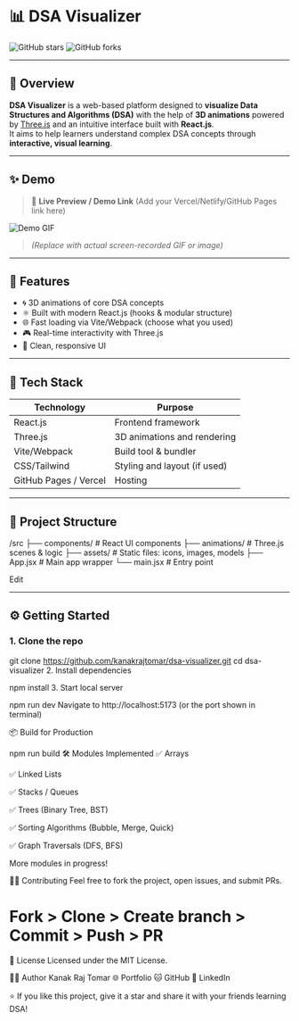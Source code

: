 # 📊 DSA Visualizer

![GitHub stars](https://img.shields.io/github/stars/kanakrajtomar/dsa-visualizer?style=social)
![GitHub forks](https://img.shields.io/github/forks/kanakrajtomar/dsa-visualizer?style=social)

---

## 🧠 Overview

**DSA Visualizer** is a web-based platform designed to **visualize Data Structures and Algorithms (DSA)** with the help of **3D animations** powered by [Three.js](https://threejs.org/) and an intuitive interface built with **React.js**.  
It aims to help learners understand complex DSA concepts through **interactive, visual learning**.

---

## ✨ Demo

> 🎥 **Live Preview / Demo Link** (Add your Vercel/Netlify/GitHub Pages link here)

![Demo GIF](https://github.com/kanakrajtomar/dsa-visualizer/assets/demo-animation.gif)  
> *(Replace with actual screen-recorded GIF or image)*

---

## 🧩 Features

- 🌀 3D animations of core DSA concepts
- ⚛️ Built with modern React.js (hooks & modular structure)
- 🌐 Fast loading via Vite/Webpack (choose what you used)
- 🎮 Real-time interactivity with Three.js
- 🎨 Clean, responsive UI

---

## 🚀 Tech Stack

| Technology     | Purpose                              |
|----------------|--------------------------------------|
| React.js       | Frontend framework                   |
| Three.js       | 3D animations and rendering          |
| Vite/Webpack   | Build tool & bundler                 |
| CSS/Tailwind   | Styling and layout (if used)         |
| GitHub Pages / Vercel | Hosting                        |

---

## 📁 Project Structure

/src
├── components/ # React UI components
├── animations/ # Three.js scenes & logic
├── assets/ # Static files: icons, images, models
├── App.jsx # Main app wrapper
└── main.jsx # Entry point


Edit

---

## ⚙️ Getting Started

### 1. Clone the repo


git clone https://github.com/kanakrajtomar/dsa-visualizer.git
cd dsa-visualizer
2. Install dependencies

npm install
3. Start local server

npm run dev
Navigate to http://localhost:5173 (or the port shown in terminal)

📦 Build for Production

npm run build
🛠️ Modules Implemented
✅ Arrays

✅ Linked Lists

✅ Stacks / Queues

✅ Trees (Binary Tree, BST)

✅ Sorting Algorithms (Bubble, Merge, Quick)

✅ Graph Traversals (DFS, BFS)

More modules in progress!

🙋‍♂️ Contributing
Feel free to fork the project, open issues, and submit PRs.

# Fork > Clone > Create branch > Commit > Push > PR

📜 License
Licensed under the MIT License.

👨‍💻 Author
Kanak Raj Tomar
🌐 Portfolio
🐱 GitHub
💼 LinkedIn

⭐️ If you like this project, give it a star and share it with your friends learning DSA!
